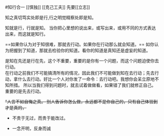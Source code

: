#知行合一
[[慎独]] 
[[克己工夫]]
先要[[立志]]

知之真切笃实处即是行,行之明觉精察处即是知。

知就是行，行就是知。
当你把心里想的说出来，或写出来，或用不同的方式表达出来，而这就是知行。

==如果你认为对于知很难，那就去行动。如果你在行动那么就会知道。==
如你认为把握到了知道，那就去检验你的知道。看你的知道是真知还是虚妄的知道。

是知在先还是行在先，这个不重要，重要的是你有一个问题，而这个问题迫使你去行动。  
在行动之前我们不可能搞清所有的情况，因此我们不可能做到知在去行动；先去行动，拿什么去行动。好比一个人对你发了一命令：去行动吧。我想你会呆立原地不知所措。
所以当我们得到问题时，就去试着做做看，如果错了我们就修正自己。重要的是先去行动。

~~“人言不如自悔之真。
别人告诉你怎么做，永远都不是你自己的，只有自己体验到才是真的，~~

* 不贵于无过，而贵于能改过。
- 一念开明，反身而诚